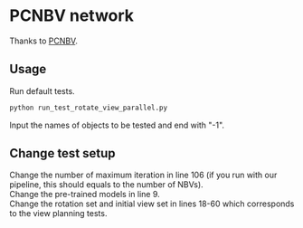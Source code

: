 # PCNBV network
Thanks to [PCNBV](https://github.com/zhanhz/PC-NBV_pytorch).
## Usage
Run default tests.  
```bash
python run_test_rotate_view_parallel.py
```
Input the names of objects to be tested and end with "-1".  
## Change test setup
Change the number of maximum iteration in line 106 (if you run with our pipeline, this should equals to the number of NBVs).  
Change the pre-trained models in line 9.  
Change the rotation set and initial view set in lines 18-60 which corresponds to the view planning tests.  